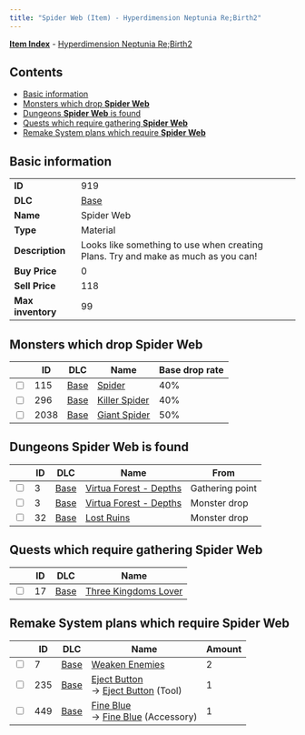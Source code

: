 ```yaml
---
title: "Spider Web (Item) - Hyperdimension Neptunia Re;Birth2"
---
```


[**Item Index**](/neptunia/rb2/item/index.html) - [Hyperdimension Neptunia Re;Birth2](/neptunia/rb2)

## Contents

- [Basic information](#basic-information)
- [Monsters which drop **Spider Web**](#monsters-which-drop-spider-web)
- [Dungeons **Spider Web** is found](#dungeons-spider-web-is-found)
- [Quests which require gathering **Spider Web**](#quests-which-require-gathering-spider-web)
- [Remake System plans which require **Spider Web**](#remake-system-plans-which-require-spider-web)

## Basic information

|   |   |
| -- | -- |
| **ID** | 919 |
| **DLC** | [Base](/neptunia/rb2/dlc/0-base.html) |
| **Name** | Spider Web |
| **Type** | Material |
| **Description** | Looks like something to use when creating Plans. Try and make as much as you can! |
| **Buy Price** | 0 |
| **Sell Price** | 118 |
| **Max inventory** | 99 |

## Monsters which drop **Spider Web**

|    | ID | DLC | Name | Base drop rate |
| -- | -- | --- | ---- | -------------- |
| <input type="checkbox" id="rb2-monster-0-115" class="trackbox" /> | 115 | [Base](/neptunia/rb2/dlc/0-base.html) | [Spider](/neptunia/rb2/monster/0-115-spider.html) | 40% |
| <input type="checkbox" id="rb2-monster-0-296" class="trackbox" /> | 296 | [Base](/neptunia/rb2/dlc/0-base.html) | [Killer Spider](/neptunia/rb2/monster/0-296-killer-spider.html) | 40% |
| <input type="checkbox" id="rb2-monster-0-2038" class="trackbox" /> | 2038 | [Base](/neptunia/rb2/dlc/0-base.html) | [Giant Spider](/neptunia/rb2/monster/0-2038-giant-spider.html) | 50% |

## Dungeons **Spider Web** is found

|    | ID | DLC | Name | From |
| -- | -- | --- | ---- | ---- |
| <input type="checkbox" id="rb2-dungeon-0-3" class="trackbox" /> | 3 | [Base](/neptunia/rb2/dlc/0-base.html) | [Virtua Forest - Depths](/neptunia/rb2/dungeon/0-3-virtua-forest-depths.html) | Gathering point |
| <input type="checkbox" id="rb2-dungeon-0-3" class="trackbox" /> | 3 | [Base](/neptunia/rb2/dlc/0-base.html) | [Virtua Forest - Depths](/neptunia/rb2/dungeon/0-3-virtua-forest-depths.html) | Monster drop |
| <input type="checkbox" id="rb2-dungeon-0-32" class="trackbox" /> | 32 | [Base](/neptunia/rb2/dlc/0-base.html) | [Lost Ruins](/neptunia/rb2/dungeon/0-32-lost-ruins.html) | Monster drop |

## Quests which require gathering **Spider Web**

|    | ID | DLC | Name |
| -- | -- | --- | ---- |
| <input type="checkbox" id="rb2-quest-0-17" class="trackbox" /> | 17 | [Base](/neptunia/rb2/dlc/0-base.html) | [Three Kingdoms Lover](/neptunia/rb2/quest/0-17-three-kingdoms-lover.html) |

## Remake System plans which require **Spider Web**

|    | ID | DLC | Name | Amount |
| -- | -- | --- | ---- | ------ |
| <input type="checkbox" id="rb2-remake-0-7" class="trackbox" /> | 7 | [Base](/neptunia/rb2/dlc/0-base.html) | [Weaken Enemies](/neptunia/rb2/remake/0-7-weaken-enemies.html) | 2 |
| <input type="checkbox" id="rb2-remake-0-235" class="trackbox" /> | 235 | [Base](/neptunia/rb2/dlc/0-base.html) | [Eject Button](/neptunia/rb2/remake/0-235-eject-button.html)<br />→ [Eject Button](/neptunia/rb2/item/0-40-eject-button.html) (Tool) | 1 |
| <input type="checkbox" id="rb2-remake-0-449" class="trackbox" /> | 449 | [Base](/neptunia/rb2/dlc/0-base.html) | [Fine Blue](/neptunia/rb2/remake/0-449-fine-blue.html)<br />→ [Fine Blue](/neptunia/rb2/item/0-2380-fine-blue.html) (Accessory) | 1 |